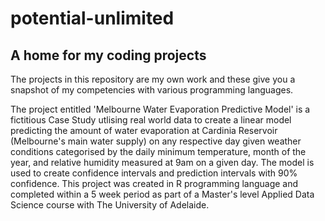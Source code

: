 # potential-unlimited
## A home for my coding projects

The projects in this repository are my own work and these give you a snapshot of my competencies with various programming languages.

The project entitled 'Melbourne Water Evaporation Predictive Model' is a fictitious Case Study utlising real world data to create a linear model predicting the amount of water evaporation at Cardinia Reservoir (Melbourne's main water supply) on any respective day given weather conditions categorised by the daily minimum temperature, month of the year, and relative humidity measured at 9am on a given day. The model is used to create confidence intervals and prediction intervals with 90% confidence. This project was created in R programming language and completed within a 5 week period as part of a Master's level Applied Data Science course with The University of Adelaide.
